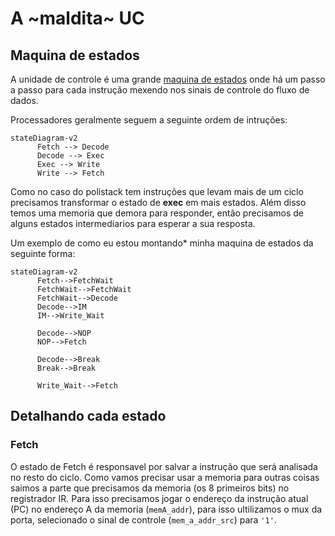 # A ~maldita~ UC

## Maquina de estados
A unidade de controle é uma grande [maquina de estados](https://balbertini.github.io/fsmbasics-pt_BR.html)
onde há um passo a passo para cada instrução mexendo nos sinais de controle do
fluxo de dados.


Processadores geralmente seguem a seguinte ordem de intruções:
```mermaid
stateDiagram-v2
      Fetch --> Decode
      Decode --> Exec
      Exec --> Write
      Write --> Fetch
```

Como no caso do polistack tem instruções que levam mais de um ciclo precisamos
transformar o estado de __exec__ em mais estados. Além disso temos uma memoria
que demora para responder, então precisamos de alguns estados intermediarios para
esperar a sua resposta.

Um exemplo de como eu estou montando* minha maquina de estados da seguinte forma:

```mermaid
stateDiagram-v2
      Fetch-->FetchWait
      FetchWait-->FetchWait
      FetchWait-->Decode
      Decode-->IM
      IM-->Write_Wait

      Decode-->NOP
      NOP-->Fetch

      Decode-->Break
      Break-->Break

      Write_Wait-->Fetch
```

## Detalhando cada estado

### Fetch
O estado de Fetch é responsavel por salvar a instrução que será analisada
no resto do ciclo. Como vamos precisar usar a memoria para outras coisas saimos
a parte que precisamos da memoria (os 8 primeiros bits) no registrador IR.
Para isso precisamos jogar o endereço da instrução atual (PC) no endereço A da
memoria (`memA_addr`), para isso ultilizamos o mux da porta, selecionado o sinal
de controle (`mem_a_addr_src`) para `'1'`.
